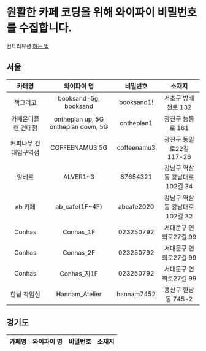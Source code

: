 # 원활한 카페 코딩을 위해 와이파이 비밀번호를 수집합니다.

컨트리뷰션 [하는 법](Contribution.md)

## 서울

|   카페명    |  와이파이 명   |  비밀번호  |             소재지             |
| :---------: | :------------: | :--------: | :----------------------------: |
|   책그리고    |    booksand-5g, booksand   |  booksand1! | 서초구 방배천로 132 |
|   카페온더플랜 건대점    |    ontheplan up, 5G ontheplan down, 5G   |  ontheplan1 | 광진구 능동로 161 |
|   커피나무 건대입구역점   |    COFFEENAMU3 5G   |  coffeenamu3  | 광진구 동일로22길 117-26 |
|   알베르    |    ALVER1~3    |  87654321  | 강남구 역삼동 강남대로102길 34 |
|   ab 카페   | ab_cafe(1F~4F) | abcafe2020 | 강남구 역삼동 강남대로102길 32 |
|   Conhas    |   Conhas_1F    | 023250792  |     서대문구 연희로27길 99     |
|   Conhas    |   Conhas_2F    | 023250792  |     서대문구 연희로27길 99     |
|   Conhas    |  Conhas\_지1F  | 023250792  |     서대문구 연희로27길 99     |
| 한남 작업실 | Hannam_Atelier | hannam7452 |      용산구 한남동 745-2       |

## 경기도

| 카페명 | 와이파이 명 | 비밀번호 | 소재지 |
| :----: | :---------: | :------: | :----: |
